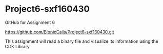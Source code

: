 # Project6-sxf160430
GitHub for Assignment 6

https://github.com/BionicCalls/Project6-sxf160430.git

This assignment will read a binary file and visualize its information using the CDK Library.
